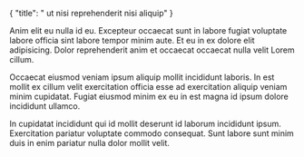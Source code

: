 {
  "title": " ut nisi reprehenderit nisi aliquip"
}

Anim elit eu nulla id eu. Excepteur occaecat sunt in labore fugiat voluptate labore officia sint labore tempor minim aute. Et eu in ex dolore elit adipisicing. Dolor reprehenderit anim et occaecat occaecat nulla velit Lorem cillum.

Occaecat eiusmod veniam ipsum aliquip mollit incididunt laboris. In est mollit ex cillum velit exercitation officia esse ad exercitation aliquip veniam minim cupidatat. Fugiat eiusmod minim ex eu in est magna id ipsum dolore incididunt ullamco.

In cupidatat incididunt qui id mollit deserunt id laborum incididunt ipsum. Exercitation pariatur voluptate commodo consequat. Sunt labore sunt minim duis in enim pariatur nulla dolor mollit velit.